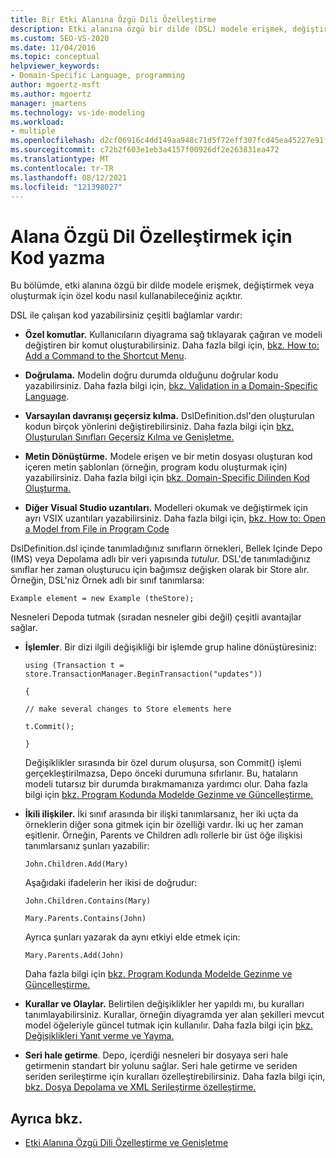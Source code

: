 ```yaml
---
title: Bir Etki Alanına Özgü Dili Özelleştirme
description: Etki alanına özgü bir dilde (DSL) modele erişmek, değiştirmek veya model oluşturmak için özel kod kullanmayı öğrenin.
ms.custom: SEO-VS-2020
ms.date: 11/04/2016
ms.topic: conceptual
helpviewer_keywords:
- Domain-Specific Language, programming
author: mgoertz-msft
ms.author: mgoertz
manager: jmartens
ms.technology: vs-ide-modeling
ms.workload:
- multiple
ms.openlocfilehash: d2cf06916c4dd149aa948c71d5f72eff307fcd45ea45227e91f89528e00a3fd9
ms.sourcegitcommit: c72b2f603e1eb3a4157f00926df2e263831ea472
ms.translationtype: MT
ms.contentlocale: tr-TR
ms.lasthandoff: 08/12/2021
ms.locfileid: "121398027"
---
```

# <a name="write-code-to-customize-a-domain-specific-language"></a>Alana Özgü Dil Özelleştirmek için Kod yazma

Bu bölümde, etki alanına özgü bir dilde modele erişmek, değiştirmek veya oluşturmak için özel kodu nasıl kullanabileceğiniz açıktır.

DSL ile çalışan kod yazabilirsiniz çeşitli bağlamlar vardır:

- **Özel komutlar.** Kullanıcıların diyagrama sağ tıklayarak çağıran ve modeli değiştiren bir komut oluşturabilirsiniz. Daha fazla bilgi için, [bkz. How to: Add a Command to the Shortcut Menu](../modeling/how-to-add-a-command-to-the-shortcut-menu.md).

- **Doğrulama.** Modelin doğru durumda olduğunu doğrular kodu yazabilirsiniz. Daha fazla bilgi için, [bkz. Validation in a Domain-Specific Language](../modeling/validation-in-a-domain-specific-language.md).

- **Varsayılan davranışı geçersiz kılma.** DslDefinition.dsl'den oluşturulan kodun birçok yönlerini değiştirebilirsiniz. Daha fazla bilgi için [bkz. Oluşturulan Sınıfları Geçersiz Kılma ve Genişletme.](../modeling/overriding-and-extending-the-generated-classes.md)

- **Metin Dönüştürme.** Modele erişen ve bir metin dosyası oluşturan kod içeren metin şablonları (örneğin, program kodu oluşturmak için) yazabilirsiniz. Daha fazla bilgi için [bkz. Domain-Specific Dilinden Kod Oluşturma.](../modeling/generating-code-from-a-domain-specific-language.md)

- **Diğer Visual Studio uzantıları.** Modelleri okumak ve değiştirmek için ayrı VSIX uzantıları yazabilirsiniz. Daha fazla bilgi için, [bkz. How to: Open a Model from File in Program Code](../modeling/how-to-open-a-model-from-file-in-program-code.md)

DslDefinition.dsl içinde tanımladığınız sınıfların örnekleri, Bellek Içinde Depo  (IMS) veya Depolama adlı bir veri yapısında *tutulur.* DSL'de tanımladığınız sınıflar her zaman oluşturucu için bağımsız değişken olarak bir Store alır. Örneğin, DSL'niz Örnek adlı bir sınıf tanımlarsa:

`Example element = new Example (theStore);`

Nesneleri Depoda tutmak (sıradan nesneler gibi değil) çeşitli avantajlar sağlar.

- **İşlemler**. Bir dizi ilgili değişikliği bir işlemde grup haline dönüştüresiniz:

     `using (Transaction t = store.TransactionManager.BeginTransaction("updates"))`

     `{`

     `// make several changes to Store elements here`

     `t.Commit();`

     `}`

     Değişiklikler sırasında bir özel durum oluşursa, son Commit() işlemi gerçekleştirilmazsa, Depo önceki durumuna sıfırlanır. Bu, hataların modeli tutarsız bir durumda bırakmamanıza yardımcı olur. Daha fazla bilgi için [bkz. Program Kodunda Modelde Gezinme ve Güncelleştirme.](../modeling/navigating-and-updating-a-model-in-program-code.md)

- **İkili ilişkiler.** İki sınıf arasında bir ilişki tanımlarsanız, her iki uçta da örneklerin diğer sona gitmek için bir özelliği vardır. İki uç her zaman eşitlenir. Örneğin, Parents ve Children adlı rollerle bir üst öğe ilişkisi tanımlarsanız şunları yazabilir:

     `John.Children.Add(Mary)`

     Aşağıdaki ifadelerin her ikisi de doğrudur:

     `John.Children.Contains(Mary)`

     `Mary.Parents.Contains(John)`

     Ayrıca şunları yazarak da aynı etkiyi elde etmek için:

     `Mary.Parents.Add(John)`

     Daha fazla bilgi için [bkz. Program Kodunda Modelde Gezinme ve Güncelleştirme.](../modeling/navigating-and-updating-a-model-in-program-code.md)

- **Kurallar ve Olaylar.** Belirtilen değişiklikler her yapıldı mı, bu kuralları tanımlayabilirsiniz. Kurallar, örneğin diyagramda yer alan şekilleri mevcut model öğeleriyle güncel tutmak için kullanılır. Daha fazla bilgi için [bkz. Değişiklikleri Yanıt verme ve Yayma.](../modeling/responding-to-and-propagating-changes.md)

- **Seri hale getirme**. Depo, içerdiği nesneleri bir dosyaya seri hale getirmenin standart bir yolunu sağlar. Seri hale getirme ve seriden seriden serileştirme için kuralları özelleştirebilirsiniz. Daha fazla bilgi için, [bkz. Dosya Depolama ve XML Serileştirme özelleştirme.](../modeling/customizing-file-storage-and-xml-serialization.md)

## <a name="see-also"></a>Ayrıca bkz.

- [Etki Alanına Özgü Dili Özelleştirme ve Genişletme](../modeling/customizing-and-extending-a-domain-specific-language.md)